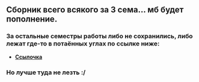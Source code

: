 ## Сборник всего всякого за 3 сема... мб будет пополнение.

### За остальные семестры работы либо не сохранились, либо лежат где-то в потаённых углах по ссылке ниже:

- **[Ссылочка](https://github.com/dYGamma/FullDich)**

### Но лучше туда не лезть :/
